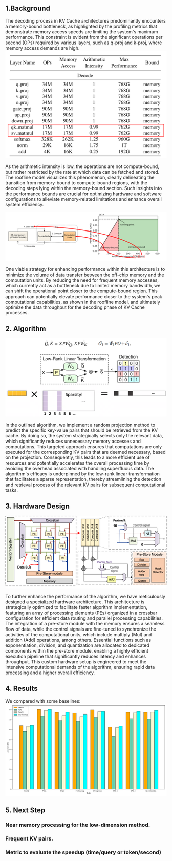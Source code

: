 ## 1.Background
The decoding process in KV Cache architectures predominantly encounters a memory-bound bottleneck, as highlighted by the profiling metrics that demonstrate memory access speeds are limiting the system's maximum performance. This constraint is evident from the significant operations per second (OPs) required by various layers, such as q-proj and k-proj, where memory access demands are high. 
![FIR Setting-w100](./fig/memory.png)

As the arithmetic intensity is low, the operations are not compute-bound, but rather restricted by the rate at which data can be fetched and stored. The roofline model visualizes this phenomenon, clearly delineating the transition from memory-bound to compute-bound regions, with the decoding steps lying within the memory-bound section. Such insights into the performance bounds are crucial for optimizing hardware and software configurations to alleviate memory-related limitations and enhance overall system efficiency.

![FIR Setting-w100](./fig/roofline.png)

One viable strategy for enhancing performance within this architecture is to minimize the volume of data transfer between the off-chip memory and the computation units. By reducing the need for frequent memory accesses, which currently act as a bottleneck due to limited memory bandwidth, we can shift the operational point closer to the compute-bound region. This approach can potentially elevate performance closer to the system's peak computational capabilities, as shown in the roofline model, and ultimately optimize the data throughput for the decoding phase of KV Cache processes.

## 2. Algorithm

![FIR Setting-w100](./fig/alg.png)

In the outlined algorithm, we implement a random projection method to predict the specific key-value pairs that should be retrieved from the KV cache. By doing so, the system strategically selects only the relevant data, which significantly reduces unnecessary memory accesses and computations. This targeted approach ensures that computations are only executed for the corresponding KV pairs that are deemed necessary, based on the projection. Consequently, this leads to a more efficient use of resources and potentially accelerates the overall processing time by avoiding the overhead associated with handling superfluous data. The algorithm's efficacy is underpinned by the low-rank linear transformation that facilitates a sparse representation, thereby streamlining the detection and retrieval process of the relevant KV pairs for subsequent computational tasks.

## 3. Hardware Design

![FIR Setting-w100](./fig/hd.png)

To further enhance the performance of the algorithm, we have meticulously designed a specialized hardware architecture. This architecture is strategically optimized to facilitate faster algorithm implementation, featuring an array of processing elements (PEs) organized in a crossbar configuration for efficient data routing and parallel processing capabilities. The integration of a pre-store module with the memory ensures a seamless flow of data, while the control signals are fine-tuned to synchronize the activities of the computational units, which include multiply (Mul) and addition (Add) operations, among others. Essential functions such as exponentiation, division, and quantization are allocated to dedicated components within the pre-store module, enabling a highly efficient execution pipeline that significantly reduces latency and enhances throughput. This custom hardware setup is engineered to meet the intensive computational demands of the algorithm, ensuring rapid data processing and a higher overall efficiency.

## 4. Results

We compared with some baselines:
![FIR Setting-w100](./fig/result.png)

## 5. Next Step

### Near memory processing for the low-dimension method.
### Frequent KV pairs.
### Metric to evaluate the speedup (time/query or token/second)

